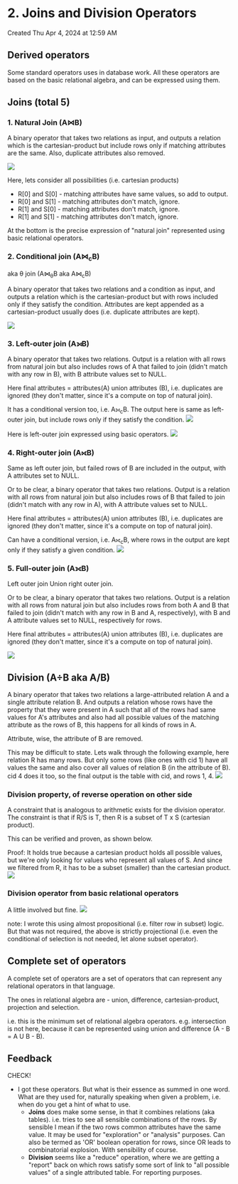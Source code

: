 # 2. Joins and Division Operators
Created Thu Apr 4, 2024 at 12:59 AM

## Derived operators
Some standard operators uses in database work.
All these operators are based on the basic relational algebra, and can be expressed using them.


## Joins (total 5)
### 1. Natural Join (A⋈B)
A binary operator that takes two relations as input, and outputs a relation which is the cartesian-product but include rows only if matching attributes are the same. Also, duplicate attributes also removed.

![](../../../../assets/2-Joins-and-Division-Operators-image-1-276a499c.png)

Here, lets consider all possibilities (i.e. cartesian products)
- R\[0] and S\[0] - matching attributes have same values, so add to output.
- R\[0] and S\[1] - matching attributes don't match, ignore.
- R\[1] and S\[0] - matching attributes don't match, ignore.
- R\[1] and S\[1] - matching attributes don't match, ignore.

At the bottom is the precise expression of "natural join" represented using basic relational operators.


### 2. Conditional join (A⋈<sub>c</sub>B)
aka &theta; join (A⋈<sub>&theta;</sub>B aka A⋈<sub>c</sub>B)

A binary operator that takes two relations and a condition as input, and outputs a relation which is the cartesian-product but with rows included only if they satisfy the condition. Attributes are kept appended as a cartesian-product usually does (i.e. duplicate attributes are kept).

![](../../../../assets/2-Joins-and-Division-Operators-image-2-276a499c.png)


### 3. Left-outer join (A⟕B)
A binary operator that takes two relations. Output is a relation with all rows from natural join but also includes rows of A that failed to join (didn't match with any row in B), with B attribute values set to NULL.

Here final attributes = attributes(A) union attributes (B), i.e. duplicates are ignored (they don't matter, since it's a compute on top of natural join).

It has a conditional version too, i.e. A⟕<sub>c</sub>B. The output here is same as left-outer join, but include rows only if they satisfy the condition.
![](../../../../assets/2-Joins-and-Division-Operators-image-3-276a499c.png)

Here is left-outer join expressed using basic operators.
![](../../../../assets/2-Joins-and-Division-Operators-image-4-276a499c.png)

### 4. Right-outer join (A⟖B)
Same as left outer join, but failed rows of B are included in the output, with A attributes set to NULL.

Or to be clear, a binary operator that takes two relations. Output is a relation with all rows from natural join but also includes rows of B that failed to join (didn't match with any row in A), with A attribute values set to NULL.

Here final attributes = attributes(A) union attributes (B), i.e. duplicates are ignored (they don't matter, since it's a compute on top of natural join).

Can have a conditional version, i.e. A⟖<sub>c</sub>B, where rows in the output are kept only if they satisfy a given condition.
![](../../../../assets/2-Joins-and-Division-Operators-image-5-276a499c.png)


### 5. Full-outer join (A⟗B)
Left outer join Union right outer join.

Or to be clear, a binary operator that takes two relations. Output is a relation with all rows from natural join but also includes rows from both A and B that failed to join (didn't match with any row in B and A, respectively), with B and A attribute values set to NULL, respectively for rows.

Here final attributes = attributes(A) union attributes (B), i.e. duplicates are ignored (they don't matter, since it's a compute on top of natural join).

![](../../../../assets/2-Joins-and-Division-Operators-image-6-276a499c.png)

## Division (A÷B aka A/B)
A binary operator that takes two relations a large-attributed relation A and a single attribute relation B.
And outputs a relation whose rows have the property that they were present in A such that all of the rows had same values for A's attributes and also had all possible values of the matching attribute as the rows of B, this happens for all kinds of rows in A.

Attribute, wise, the attribute of B are removed.

This may be difficult to state. Lets walk through the following example, here relation R has many rows. But only some rows (like ones with cid 1) have all values the same and also cover all values of relation B (in the attribute of B). cid 4 does it too, so the final output is the table with cid, and rows 1, 4.
![](../../../../assets/2-Joins-and-Division-Operators-image-7-276a499c.png)

### Division property, of reverse operation on other side
A constraint that is analogous to arithmetic exists for the division operator.
The constraint is that if R/S is T, then R is a subset of T x S (cartesian product).

This can be verified and proven, as shown below. 

Proof: It holds true because a cartesian product holds all possible values, but we're only looking for values who represent all values of S. And since we filtered from R, it has to be a subset (smaller) than the cartesian product.
![](../../../../assets/2-Joins-and-Division-Operators-image-8-276a499c.png)

### Division operator from basic relational operators
A little involved but fine.
![](../../../../assets/2-Joins-and-Division-Operators-image-9-276a499c.png)

note: I wrote this using almost propositional (i.e. filter row in subset) logic. But that was not required, the above is strictly projectional (i.e. even the conditional of selection is not needed, let alone subset operator).
## Complete set of operators
A complete set of operators are a set of operators that can represent any relational operators in that language.

The ones in relational algebra are - union, difference, cartesian-product, projection and selection.

i.e. this is the minimum set of relational algebra operators. e.g. intersection is not here, because it can be represented using union and difference (A - B = A U B - B).


## Feedback
CHECK!
- I got these operators. But what is their essence as summed in one word. What are they used for, naturally speaking when given a problem, i.e. when do you get a hint of what to use.
	- **Joins** does make some sense, in that it combines relations (aka tables). i.e. tries to see all sensible combinations of the rows. By sensible I mean if the two rows common attributes have the same value. It may be used for "exploration" or "analysis" purposes. Can also be termed as 'OR' boolean operation for rows, since OR leads to combinatorial explosion. With sensibility of course.
	- **Division** seems like a "reduce" operation, where we are getting a "report" back on which rows satisfy some sort of link to "all possible values" of a single attributed table. For reporting purposes.